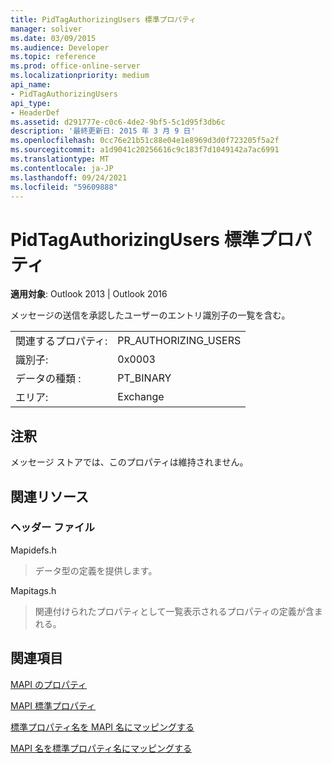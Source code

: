 ```yaml
---
title: PidTagAuthorizingUsers 標準プロパティ
manager: soliver
ms.date: 03/09/2015
ms.audience: Developer
ms.topic: reference
ms.prod: office-online-server
ms.localizationpriority: medium
api_name:
- PidTagAuthorizingUsers
api_type:
- HeaderDef
ms.assetid: d291777e-c0c6-4de2-9bf5-5c1d95f3db6c
description: '最終更新日: 2015 年 3 月 9 日'
ms.openlocfilehash: 0cc76e21b51c88e04e1e8969d3d0f723205f5a2f
ms.sourcegitcommit: a1d9041c20256616c9c183f7d1049142a7ac6991
ms.translationtype: MT
ms.contentlocale: ja-JP
ms.lasthandoff: 09/24/2021
ms.locfileid: "59609888"
---
```

# <a name="pidtagauthorizingusers-canonical-property"></a>PidTagAuthorizingUsers 標準プロパティ

  
  
**適用対象**: Outlook 2013 | Outlook 2016 
  
メッセージの送信を承認したユーザーのエントリ識別子の一覧を含む。
  
|||
|:-----|:-----|
|関連するプロパティ:  <br/> |PR_AUTHORIZING_USERS  <br/> |
|識別子:  <br/> |0x0003  <br/> |
|データの種類 :   <br/> |PT_BINARY  <br/> |
|エリア:  <br/> |Exchange  <br/> |
   
## <a name="remarks"></a>注釈

メッセージ ストアでは、このプロパティは維持されません。
  
## <a name="related-resources"></a>関連リソース

### <a name="header-files"></a>ヘッダー ファイル

Mapidefs.h
  
> データ型の定義を提供します。
    
Mapitags.h
  
> 関連付けられたプロパティとして一覧表示されるプロパティの定義が含まれる。
    
## <a name="see-also"></a>関連項目



[MAPI のプロパティ](mapi-properties.md)
  
[MAPI 標準プロパティ](mapi-canonical-properties.md)
  
[標準プロパティ名を MAPI 名にマッピングする](mapping-canonical-property-names-to-mapi-names.md)
  
[MAPI 名を標準プロパティ名にマッピングする](mapping-mapi-names-to-canonical-property-names.md)


